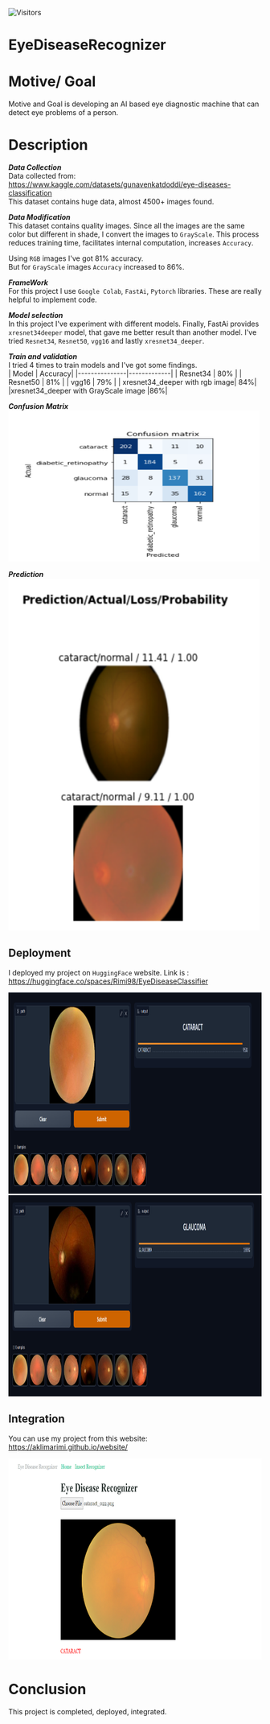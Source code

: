 ![Visitors](https://api.visitorbadge.io/api/visitors?path=https%3A%2F%2Fgithub.com%2FEyeDiseaseRecognizer%2F&label=views&labelColor=%23697689&countColor=%23f47373)


# EyeDiseaseRecognizer

# Motive/ Goal

Motive and Goal is developing an AI based eye diagnostic machine that can detect eye problems of a person.

# Description

  ***Data Collection***<br/>
  Data collected from: https://www.kaggle.com/datasets/gunavenkatdoddi/eye-diseases-classification </br>
  This dataset contains huge data, almost 4500+ images found.<br>
  
  ***Data Modification***<br/>
  This dataset contains quality images. Since all the images are the same color but different in shade, I convert the images to `GrayScale`. This process reduces training time, facilitates internal computation, increases `Accuracy`.
  
  Using `RGB` images I've got 81% accuracy.<br>
  But for `GrayScale` images `Accuracy` increased to 86%.<br>
  
  ***FrameWork***<br/>
  For this project I use `Google Colab`, `FastAi`, `Pytorch` libraries. These are really helpful to implement code.
  
  ***Model selection***<br/>
  In this project I've experiment with different models. Finally, FastAi provides `xresnet34deeper` model, that gave me better result than another model.
  I've tried `Resnet34`, `Resnet50`, `vgg16` and lastly `xresnet34_deeper`.<br>
  
  ***Train and validation***</br>
  I tried 4 times to train models and I've got some findings.<br>
  |   Model       |     Accuracy|
  |---------------|-------------|
  | Resnet34      |      80%    |
  | Resnet50      |      81%    |
  | vgg16         |      79%    |
  | xresnet34_deeper with rgb image| 84%|
  |xresnet34_deeper with GrayScale image |86%|
  <br>
  
  
  ***Confusion Matrix*** <br>
  <img src='https://github.com/AklimaRimi/EyeDiseaseRecognizer/blob/main/output/confusion.png' height= '300' width='500'> <br>
  
  
  ***Prediction***<br>
  <img src='https://github.com/AklimaRimi/EyeDiseaseRecognizer/blob/main/output/predicted.png' height='700' width='500'>
  
  
  ## Deployment
  
  I deployed my project on `HuggingFace` website. Link is : https://huggingface.co/spaces/Rimi98/EyeDiseaseClassifier <br>
  
  
  <img src="https://github.com/AklimaRimi/EyeDiseaseRecognizer/blob/main/output/huggingface1.png" width='700' height='400'><br>
  <img src="https://github.com/AklimaRimi/EyeDiseaseRecognizer/blob/main/output/huggingface2.png" width='700' height='400'><br>
  
  
  ## Integration
  
  You can use my project from this website: https://aklimarimi.github.io/website/
  
  <img src = 'https://github.com/AklimaRimi/EyeDiseaseRecognizer/blob/main/output/integration.png' width='800' height='400'>
  

# Conclusion
This project is completed, deployed, integrated.
